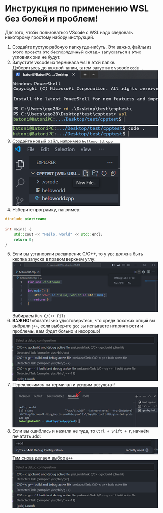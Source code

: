 # Инструкция по применению WSL без болей и проблем!

Для того, чтобы пользоваться VScode c WSL надо следовать некоторому простому набору инструкций.

1. Создайте пустую рабочую папку где-нибуть. Это важно, файлы из этого проекта это беспорядочный склад - запускаться в этих условиях они не будут.
2. Запустите vscode из терминала wsl в этой папке.  
Доберитьесь до нужной папки, затем запустите vscode ``code .``
![Инструкция_1](./assets/wsl/new_proj_usrguide_1.png)
![Инструкция_2](./assets/wsl/new_proj_usrguide_2.png)
3. Создайте новый файл, например ``helloworld.cpp``
![Создайте файл](./assets/wsl/new_file.png)
4. Наберите програмку, например:  
```cpp
#include <iostream>

int main() {
    std::cout << "Hello, world" << std::endl;
    return 0;
}
```
5. Если вы установили расширение C/C++, то у увс должна быть кнопка запуска в правом верхнем углу:
![Запуск](./assets/wsl/run.png)  
Выбираем ``Run C/C++ File``
6. <b>ВАЖНО!</b> обязательно удостоверьтесь, что среди похожих опций вы выбрали ``g++``, если выберите ``gcc`` вы испытаете неприятности и проблемы, вам будет больно и нехорошо!   
![Выбор профиля](./assets/wsl/choose_gpp.png)
7. Переключимся на терминал и увидим результат!
![Терминал](./assets/wsl/terminal.png)
8. Если вы ошиблись и нажали не туда, то ``Ctrl + Shift + P``, начнём печатать add:  
![Конфигурация](./assets/wsl/add_config.png)
Там снова делаем выбор ``g++``
![Выбор профиля](./assets/wsl/choose_gpp.png)